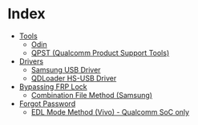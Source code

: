 # Index
- [Tools](Tools)
    - [Odin](Tools/Odin3_v3.14.1.rar)
    - [QPST (Qualcomm Product Support Tools)](Tools/QPST_2.7.473.zip)
- [Drivers](Drivers)
    - [Samsung USB Driver](Drivers/SAMSUNG_USB_Driver_for_Mobile_Phones.exe)
    - [QDLoader HS-USB Driver](Drivers/QDLoader_HS-USB_Driver.zip)
- [Bypassing FRP Lock](Bypassing%20FRP%20Lock)
    - [Combination File Method (Samsung)](Bypassing%20FRP%20Lock/Combination%20File%20Method%20(Samsung).md)
- [Forgot Password](Unlcoking%20Vivo%20Lock)
    - [EDL Mode Method (Vivo) - Qualcomm SoC only](Forgot%20password/EDL%20Mode%20Method%20(Vivo).md)
